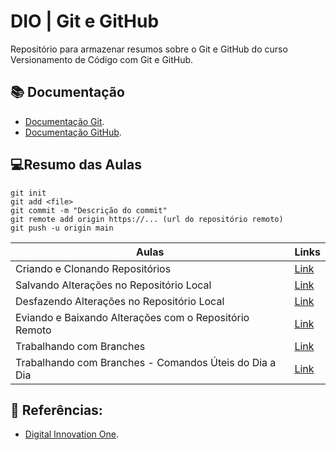 # DIO | Git e GitHub

Repositório para armazenar resumos sobre o Git e GitHub 
do curso Versionamento de Código com Git e GitHub.

## 📚 Documentação
- [Documentação Git](https://git-scm.com/doc).
- [Documentação GitHub](https://docs.github.com/pt).

## 💻Resumo das Aulas
    git init
    git add <file>
    git commit -m "Descrição do commit"
    git remote add origin https://... (url do repositório remoto)
    git push -u origin main

| Aulas | Links |
|------|--------|
Criando e Clonando Repositórios | [Link](https://web.dio.me/course/versionamento-de-codigo-com-git-e-github/learning/a377a00b-461c-4ab0-8258-3addd2fef14c?back=/track/santander-2024-backend-com-java&tab=undefined&moduleId=undefined)
Salvando Alterações no Repositório Local | [Link](https://web.dio.me/course/versionamento-de-codigo-com-git-e-github/learning/599dd3dd-d189-474f-a55c-22f37b4472da?back=/track/santander-2024-backend-com-java&tab=undefined&moduleId=undefined)
Desfazendo Alterações no Repositório Local | [Link](https://web.dio.me/course/versionamento-de-codigo-com-git-e-github/learning/3f9f2336-6fd5-44cb-ba39-d1a4f6448023?back=/track/santander-2024-backend-com-java&tab=undefined&moduleId=undefined)
Eviando e Baixando Alterações com o Repositório Remoto | [Link](https://web.dio.me/course/versionamento-de-codigo-com-git-e-github/learning/dd17c56e-2327-493c-942a-358a49a26549?back=/track/santander-2024-backend-com-java&tab=undefined&moduleId=undefined)
Trabalhando com Branches | [Link](https://web.dio.me/course/versionamento-de-codigo-com-git-e-github/learning/2c7fd2b1-e7c4-4947-9b07-ffcbfb4bd689?back=/track/santander-2024-backend-com-java&tab=undefined&moduleId=undefined)
Trabalhando com Branches - Comandos Úteis do Dia a Dia | [Link](https://web.dio.me/course/versionamento-de-codigo-com-git-e-github/learning/80018fab-daac-4917-8527-a6be2e0c3cf0?back=/track/santander-2024-backend-com-java&tab=undefined&moduleId=undefined)

## 🔎 Referências:
- [Digital Innovation One](https://www.dio.me/).
